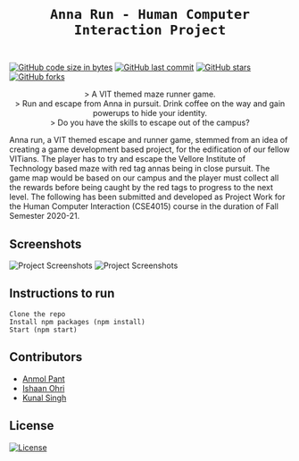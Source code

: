 <code>
  <h1 align="center">Anna Run - Human Computer Interaction Project</h1>
</code>

[![GitHub code size in bytes](https://img.shields.io/github/languages/code-size/https://github.com/anmolpant/HCI-Project?logo=github&style=social)](https://github.com/anmolpant/) [![GitHub last commit](https://img.shields.io/github/last-commit/https://github.com/anmolpant/HCI-Project?style=social&logo=git)](https://github.com/anmolpant/) [![GitHub stars](https://img.shields.io/github/stars/https://github.com/anmolpant/HCI-Project?style=social)](https://github.com/https://github.com/anmolpant/HCI-Project/stargazers) [![GitHub forks](https://img.shields.io/github/forks/https://github.com/anmolpant/HCI-Project?style=social&logo=git)](https://github.com/https://github.com/anmolpant/HCI-Project/network)

<p align="center">
> A VIT themed maze runner game.<br>
> Run and escape from Anna in pursuit. Drink coffee on the way and gain powerups to hide your identity.<br>
> Do you have the skills to escape out of the campus?<br>

Anna run, a VIT themed escape and runner game, stemmed from an idea of creating a game development based project, for the edification of our fellow VITians. The player has to try and escape the Vellore Institute of Technology based maze with red tag annas being in close pursuit. The game map would be based on our campus and the player must collect all the rewards before being caught by the red tags to progress to the next level. 
The following has been submitted and developed as Project Work for the Human Computer Interaction (CSE4015) course in the duration of Fall Semester 2020-21.
</p>

## Screenshots
<img src="https://user-images.githubusercontent.com/24913006/95543988-9aa59300-0a17-11eb-9886-31bbe2885dee.png" alt="Project Screenshots">
<img src="https://user-images.githubusercontent.com/24913006/95544158-fc65fd00-0a17-11eb-89b7-3177a689b946.png" alt="Project Screenshots">

## Instructions to run

```
Clone the repo
Install npm packages (npm install)
Start (npm start)
```

## Contributors
- <a href="https://github.com/anmolpant">Anmol Pant</a>
- <a href="https://github.com/IshaanOhri">Ishaan Ohri</a>
- <a href="https://github.com/TheG0dfath3r">Kunal Singh</a>

## License

[![License](http://img.shields.io/:license-mit-blue.svg?style=flat-square)](http://badges.mit-license.org)